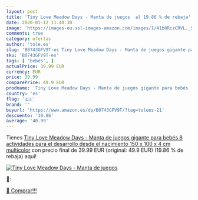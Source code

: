 ```yaml
---
layout: post
title: 'Tiny Love Meadow Days - Manta de juegos  al 19.86 % de rebaja'
date: 2020-01-12 11:40:30
image: 'https://images-eu.ssl-images-amazon.com/images/I/41b8RczCRVL._SL400_.jpg'
comments: true
category: ofertas
author: 'tole.es'
slug: 'B0743GFV9T-es Tiny Love Meadow Days - Manta de juegos gigante para bebés...'
sku: 'B0743GFV9T-es'
tags: [ 'bebés', ]
actualPrice: 39.99 EUR
currency: EUR
price: 39.99
comparePrice: 49.9 EUR
prodname: 'Tiny Love Meadow Days - Manta de juegos gigante para bebés  8 actividades para el desarrollo  desde el nacimiento  150 x 100 x 4 cm  multicolor'
country: 'es'
flag: '🇪🇸'
brand: ''
buyurl: 'https://www.amazon.es/dp/B0743GFV9T/?tag=tolees-21'
descuento: '19.86'
average: '40.99'
---
```


Tienes [Tiny Love Meadow Days - Manta de juegos gigante para bebés  8 actividades para el desarrollo  desde el nacimiento  150 x 100 x 4 cm  multicolor](https://www.amazon.es/dp/B0743GFV9T/?tag=tolees-21) con precio final de  39.99 EUR (original: 49.9 EUR) (19.86 %  de rebaja) aqui!

[![Tiny Love Meadow Days - Manta de juegos ](https://images-eu.ssl-images-amazon.com/images/I/41b8RczCRVL._SL400_.jpg)](https://www.amazon.es/dp/B0743GFV9T/?tag=tolees-21)

🔎:


[🛒 Comprar!!!](https://www.amazon.es/dp/B0743GFV9T/?tag=tolees-21)
